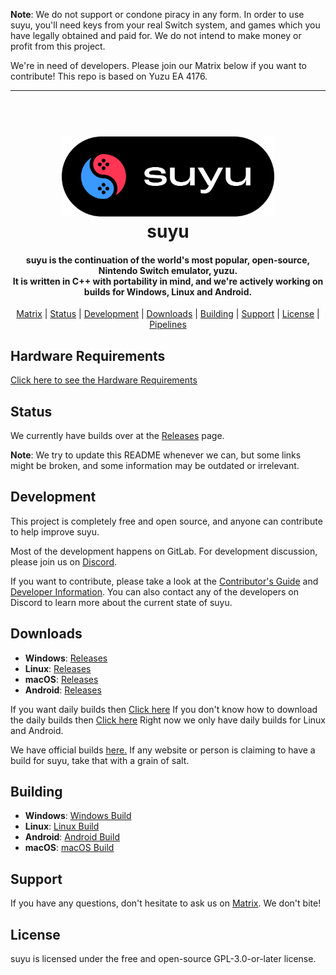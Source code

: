 <!--
SPDX-FileCopyrightText: 2023 yuzu Emulator Project
SPDX-FileCopyrightText: 2024 suyu Emulator Project
SPDX-License-Identifier: GPL-3.0-or-later
-->

**Note**: We do not support or condone piracy in any form. In order to use suyu, you'll need keys from your real Switch system, and games which you have legally obtained and paid for. We do not intend to make money or profit from this project.

We're in need of developers. Please join our Matrix below if you want to contribute!
This repo is based on Yuzu EA 4176.

<hr />

<h1 align="center">
  <br>
  <a href="https://suyu.dev"><img src="dist/readme/suyu__Logo-Pill.svg" alt="suyu" height="128"></a>
  <br>
  <b>suyu</b>
  <br>
</h1>

<h4 align="center"><b>suyu</b> is the continuation of the world's most popular, open-source, Nintendo Switch emulator, yuzu.
<br>
It is written in C++ with portability in mind, and we're actively working on builds for Windows, Linux and Android.
</h4>

<p align="center">
  <a href="https://chat.suyu.dev">Matrix</a> |
  <a href="#status">Status</a> |
  <a href="#development">Development</a> |
  <a href="#downloads">Downloads</a> |
  <a href="#building">Building</a> |
  <a href="#support">Support</a> |
  <a href="#license">License</a> |
  <a href="https://git.suyu.dev/suyu/suyu/actions">Pipelines</a>
</p>

## Hardware Requirements
[Click here to see the Hardware Requirements](https://git.suyu.dev/suyu/suyu/wiki/Hardware-Requirements)

## Status

We currently have builds over at the [Releases](https://git.suyu.dev/suyu/suyu/releases) page.

**Note**: We try to update this README whenever we can, but some links might be broken, and some information may be outdated or irrelevant.

## Development

This project is completely free and open source, and anyone can contribute to help improve suyu.

Most of the development happens on GitLab. For development discussion, please join us on [Discord](https://discord.gg/suyu).

If you want to contribute, please take a look at the [Contributor's Guide](https://git.suyu.dev/suyu/suyu/wiki/Contributing) and [Developer Information](https://git.suyu.dev/suyu/suyu/wiki/Developer-Information).
You can also contact any of the developers on Discord to learn more about the current state of suyu.

## Downloads

* __Windows__: [Releases](https://git.suyu.dev/suyu/suyu/releases)
* __Linux__: [Releases](https://git.suyu.dev/suyu/suyu/releases)
* __macOS__: [Releases](https://git.suyu.dev/suyu/suyu/releases)
* __Android__: [Releases](https://git.suyu.dev/suyu/suyu/releases)

If you want daily builds then [Click here](https://git.suyu.dev/suyu/suyu/actions)
If you don't know how to download the daily builds then [Click here](https://git.suyu.dev/suyu/suyu/raw/branch/dev/img/daily-builds.png)
Right now we only have daily builds for Linux and Android.

We have official builds [here.](https://git.suyu.dev/suyu/suyu/releases) If any website or person is claiming to have a build for suyu, take that with a grain of salt.

## Building

* __Windows__: [Windows Build](https://git.suyu.dev/suyu/suyu/wiki/Building-For-Windows)
* __Linux__: [Linux Build](https://git.suyu.dev/suyu/suyu/wiki/Building-For-Linux)
* __Android__: [Android Build](https://git.suyu.dev/suyu/suyu/wiki/Building-For-Android)
* __macOS__: [macOS Build](https://git.suyu.dev/suyu/suyu/wiki/Building-for-macOS)



## Support

If you have any questions, don't hesitate to ask us on [Matrix](https://chat.suyu.dev). We don't bite!


## License

suyu is licensed under the free and open-source GPL-3.0-or-later license.
